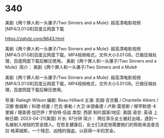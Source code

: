 # 340
美剧《两个罪人和一头骡子/Two Sinners and a Mule》超高清电影视频[MP4/3.01 GB]百度云网盘下载

https://zqhdz.com/8643.html

美剧《两个罪人和一头骡子/Two Sinners and a Mule》超高清电影视频[MP4/3.01 GB]百度云网盘下载，MP4视频格式，文件大小3.01 GB。已做压缩处理，百度网盘下载后解压使用。
美剧《两个罪人和一头骡子/Two Sinners and a Mule》简介：
美剧《两个罪人和一头骡子/Two Sinners and a Mule》

美剧《两个罪人和一头骡子/Two Sinners and a Mule》超高清电影视频[MP4/3.01 GB]百度云网盘下载，MP4视频格式，文件大小3.01 GB。已做压缩处理，百度网盘下载后解压使用。

导演: Raliegh Wilson
编剧: Beau Hilliard
主演: 凯姆·吉甘戴 / Chantelle Albers / 汉娜·詹姆斯 / 科德·纽曼 / 巴克·泰勒 / 大卫·米德桑德 / 卢斯·雷恩斯 / 穆罕默德·卡里姆 / 理查德·加巴伊 / 罗伯特·伍兹
类型: 西部
制片国家/地区: 美国
语言: 英语
上映日期: 2023-04-21(美国)
片长: 97分钟
简介：
两位享乐女士被赶出城，遇到一名被射入地狱的赏金猎人。在恢复健康后，女士们决定他需要她们的帮助来追查吉拉·格莱姆斯，一个残忍、凶残的强盗，以获得一半的赏金。
